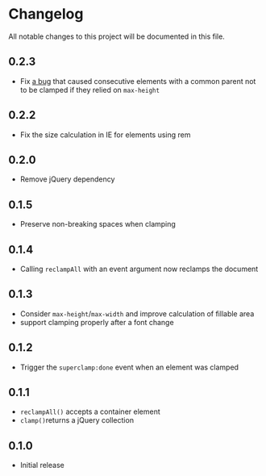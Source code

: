 # Changelog
All notable changes to this project will be documented in this file.

## 0.2.3
* Fix [a bug](https://github.com/makandra/superclamp/issues/2) that caused consecutive elements with a common parent not to be clamped if they relied on `max-height`

## 0.2.2
* Fix the size calculation in IE for elements using rem

## 0.2.0
* Remove jQuery dependency

## 0.1.5
* Preserve non-breaking spaces when clamping

## 0.1.4
* Calling `reclampAll` with an event argument now reclamps the document

## 0.1.3
* Consider `max-height`/`max-width` and improve calculation of fillable area
* support clamping properly after a font change

## 0.1.2
* Trigger the `superclamp:done` event when an element was clamped

## 0.1.1
* `reclampAll()` accepts a container element
* `clamp()`returns a jQuery collection

## 0.1.0
* Initial release
